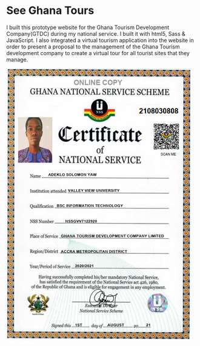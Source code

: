 # See Ghana Tours
 I built this prototype website for the Ghana Tourism Development Company(GTDC) during my national service. I built it with html5, Sass & JavaScript. I also integrated a virtual tourism application into the website in order to present a proposal to the management of the Ghana Tourism development company to create a virtual tour for all tourist sites that they manage.

 ![alt text](Solomon+Adeklo_NSS.PNG  "Description goes here")
